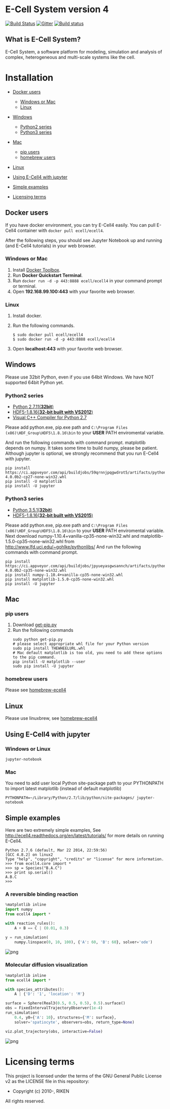 E-Cell System version 4
=======================

[![Build Status](https://travis-ci.org/ecell/ecell4.svg?branch=develop)](https://travis-ci.org/ecell/ecell4)
[![Gitter](https://badges.gitter.im/Join%20Chat.svg)](https://gitter.im/ecell/ecell4?utm_source=badge&utm_medium=badge&utm_campaign=pr-badge)
[![Build status](https://ci.appveyor.com/api/projects/status/github/ecell/ecell4?svg=true)](https://ci.appveyor.com/project/kaizu/ecell4)

What is E-Cell System?
----------------------

E-Cell System, a software platform for modeling, simulation and analysis of complex, heterogeneous and multi-scale systems like the cell.

Installation
============

- [Docker users](#docker-users)
  - [Windows or Mac](#windows-or-mac)
  - [Linux](#linux)

- [Windows](#windows)
  - [Python2 series](#python2-series)
  - [Python3 series](#python3-series)
  
- [Mac](#mac)
  - [pip users](#pip-users)
  - [homebrew users](#homebrew-users)

- [Linux](#Linux)

- [Using E-Cell4 with jupyter](#using-e-cell4-with-jupyter)

- [Simple examples](#simple-examples)
- [Licensing terms](#licensing-terms)


Docker users
------------

If you have docker environment, you can try E-Cell4 easily.
You can pull E-Cell4 container with `docker pull ecell/ecell4`.

After the following steps, you should see Jupyter Notebook up and running (and E-Cell4 tutorials) in your web browser.

### Windows or Mac

1. Install [Docker Toolbox](https://www.docker.com/toolbox).
2. Run **Docker Quickstart Terminal**.
3. Run `docker run -d -p 443:8888 ecell/ecell4` in your command prompt or terminal.
4. Open **192.168.99.100:443** with your favorite web browser.

### Linux

1. Install docker.
2. Run the following commands.

    ```shell
    $ sudo docker pull ecell/ecell4
    $ sudo docker run -d -p 443:8888 ecell/ecell4
    ```

3. Open **localhost:443** with your favorite web browser.

Windows
-------

Please use 32bit Python, even if you use 64bit Windows.
We have NOT supported 64bit Python yet.

### Python2 series

- [Python 2.7.11(**32bit**)](https://www.python.org/ftp/python/2.7.11/python-2.7.11.msi)
- [HDF5-1.8.16(**32-bit built with VS2012**)](http://www.hdfgroup.org/ftp/HDF5/current/bin/windows/extra/hdf5-1.8.16-win32-vs2012-shared.zip)
- [Visual C++ Compiler for Python 2.7](http://aka.ms/vcpython27)

Please add python.exe, pip.exe path and `C:\Program Files (x86)\HDF_Group\HDF5\1.8.16\bin` to your **USER** PATH enviromental variable.

And run the following commands with command prompt.
matplotlib depends on numpy. It takes some time to build numpy, please be patient.
Although jupyter is optional, we strongly recommend that you run E-Cell4 with jupyter.

```shell
pip install https://ci.appveyor.com/api/buildjobs/59qrnnjpqgwdrot5/artifacts/python/dist/ecell4-4.0.0b2-cp27-none-win32.whl
pip install -U matplotlib
pip install -U jupyter
```

### Python3 series

- [Python 3.5.1(**32bit**)](https://www.python.org/ftp/python/3.5.1/python-3.5.1.msi)
- [HDF5-1.8.16(**32-bit built with VS2015**)](http://www.hdfgroup.org/ftp/HDF5/current/bin/windows/extra/hdf5-1.8.16-win32-vs2015-shared.zip)

Please add python.exe, pip.exe path and `C:\Program Files (x86)\HDF_Group\HDF5\1.8.16\bin` to your **USER** PATH enviromental variable.
Next download numpy-1.10.4+vanilla-cp35-none-win32.whl and matplotlib-1.5.0-cp35-none-win32.whl from http://www.lfd.uci.edu/~gohlke/pythonlibs/
And run the following commands with command prompt.

```
pip install https://ci.appveyor.com/api/buildjobs/jpyueyasgwsannch/artifacts/python/dist/ecell4-4.0.0b2-cp35-none-win32.whl
pip install numpy-1.10.4+vanilla-cp35-none-win32.whl
pip install matplotlib-1.5.0-cp35-none-win32.whl
pip install -U jupyter
```

Mac
---

### pip users

1. Download [get-pip.py](https://bootstrap.pypa.io/get-pip.py)
2. Run the following commands
    ```shell
    sudo python get-pip.py
    # please select appropriate whl file for your Python version
    sudo pip install THEWHEELURL.whl
    # Mac default matplotlib is too old, you need to add these options to the pip command.
    pip install -U matplotlib --user
    sudo pip install -U jupyter
    ```

### homebrew users
Please see [homebrew-ecell4](https://github.com/ecell/homebrew-ecell4)

Linux
-----
Please use linuxbrew, see [homebrew-ecell4](https://github.com/ecell/homebrew-ecell4)

Using E-Cell4 with jupyter 
--------------------------

### Windows or Linux

```
jupyter-notebook
```

### Mac

You need to add user local Python site-package path to your PYTHONPATH to import latest matplotlib (instead of default matplotlib)
```
PYTHONPATH=~/Library/Python/2.7/lib/python/site-packages/ jupyter-notebook
```


Simple examples
---------------

Here are two extremely simple examples, See http://ecell4.readthedocs.org/en/latest/tutorials/ for more details on running E-Cell4.

```
Python 2.7.6 (default, Mar 22 2014, 22:59:56)
[GCC 4.8.2] on linux2
Type "help", "copyright", "credits" or "license" for more information.
>>> from ecell4.core import *
>>> sp = Species("B.A.C")
>>> print sp.serial()
A.B.C
>>>
```

### A reversible binding reaction

```python
%matplotlib inline
import numpy
from ecell4 import *

with reaction_rules():
    A + B == C | (0.01, 0.3)

y = run_simulation(
    numpy.linspace(0, 10, 100), {'A': 60, 'B': 60}, solver='ode')
```

![png](https://raw.githubusercontent.com/ecell/ecell4/master/docs/images/output_7_0.png)

### Molecular diffusion visualization

```python
%matplotlib inline
from ecell4 import *

with species_attributes():
    A | {'D': '1', 'location': 'M'}

surface = Sphere(Real3(0.5, 0.5, 0.5), 0.5).surface()
obs = FixedIntervalTrajectoryObserver(1e-4)
run_simulation(
    0.4, y0={'A': 10}, structures={'M': surface},
    solver='spatiocyte', observers=obs, return_type=None)

viz.plot_trajectory(obs, interactive=False)
```

![png](https://raw.githubusercontent.com/ecell/ecell4/master/docs/images/hairball.png)

# Licensing terms

This project is licensed under the terms of the GNU General Public License v2
as the LICENSE file in this repository:

- Copyright (c) 2010-, RIKEN

All rights reserved.
